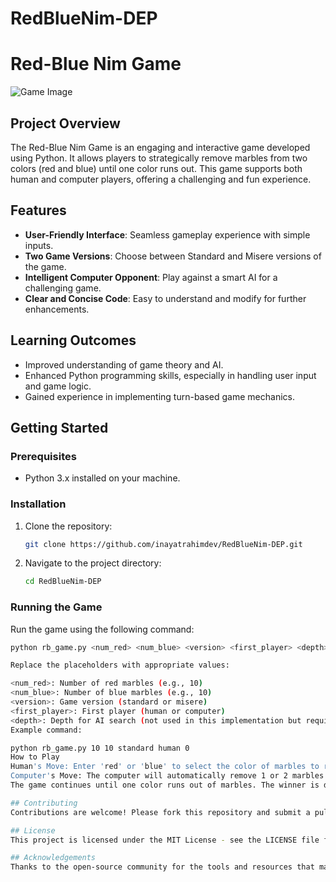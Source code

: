 # RedBlueNim-DEP
# Red-Blue Nim Game

![Game Image](https://via.placeholder.com/800x200?text=Red-Blue+Nim+Game)

## Project Overview

The Red-Blue Nim Game is an engaging and interactive game developed using Python. It allows players to strategically remove marbles from two colors (red and blue) until one color runs out. This game supports both human and computer players, offering a challenging and fun experience.

## Features

- **User-Friendly Interface**: Seamless gameplay experience with simple inputs.
- **Two Game Versions**: Choose between Standard and Misere versions of the game.
- **Intelligent Computer Opponent**: Play against a smart AI for a challenging game.
- **Clear and Concise Code**: Easy to understand and modify for further enhancements.

## Learning Outcomes

- Improved understanding of game theory and AI.
- Enhanced Python programming skills, especially in handling user input and game logic.
- Gained experience in implementing turn-based game mechanics.

## Getting Started

### Prerequisites

- Python 3.x installed on your machine.

### Installation

1. Clone the repository:
    ```sh
    git clone https://github.com/inayatrahimdev/RedBlueNim-DEP.git
    ```
2. Navigate to the project directory:
    ```sh
    cd RedBlueNim-DEP
    ```

### Running the Game

Run the game using the following command:

```sh
python rb_game.py <num_red> <num_blue> <version> <first_player> <depth>

Replace the placeholders with appropriate values:

<num_red>: Number of red marbles (e.g., 10)
<num_blue>: Number of blue marbles (e.g., 10)
<version>: Game version (standard or misere)
<first_player>: First player (human or computer)
<depth>: Depth for AI search (not used in this implementation but required)
Example command:

python rb_game.py 10 10 standard human 0
How to Play
Human's Move: Enter 'red' or 'blue' to select the color of marbles to remove. Then, enter 1 or 2 to remove that number of marbles.
Computer's Move: The computer will automatically remove 1 or 2 marbles from the color with the remaining marbles.
The game continues until one color runs out of marbles. The winner is determined based on the chosen game version.

## Contributing
Contributions are welcome! Please fork this repository and submit a pull request for any improvements or bug fixes.

## License
This project is licensed under the MIT License - see the LICENSE file for details.

## Acknowledgements
Thanks to the open-source community for the tools and resources that made this project possible.
